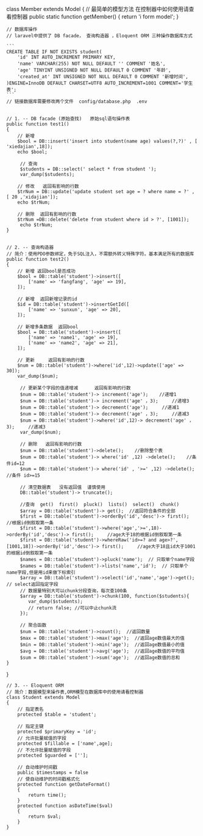 
class Member extends Model
{
    // 最简单的模型方法 在控制器中如何使用请查看控制器
    public static function getMember()
    {
        return 'i form model';
    }
    
    // 数据库操作
    // laravel中提供了 DB facade， 查询构造器 ，Eloquent ORM 三种操作数据库方式
    
    ```
    CREATE TABLE IF NOT EXISTS student(
        'id' INT AUTO_INCREMENT PRIMARY KEY,
        'name' VARCHAR(255) NOT NULL DEFAULT '' COMMENT '姓名',
        'age' TINYINT UNSIGNED NOT NULL DEFAULT 0 COMMENT '年龄',
        'created_at' INT UNSIGNED NOT NULL DEFAULT 0 COMMENT '新增时间',
    )ENGINE=InnoDB DEFAULT CHARSET=UTF8 AUTO_INCREMENT=1001 COMMENT='学生表';
    ```
    // 链接数据库需要修改两个文件  config/database.php  .env
    
    
    // 1. -- DB facade (原始查找)   原始sql语句操作表
    public function test1()
    {
        // 新增
        $bool = DB::insert('insert into student(name age) values(?,?)' , [ 'xiedajian',18]);
        echo $bool;
        
         // 查询
         $students = DB::select(' select * from student ');   
         var_dump($students);
         
        // 修改   返回有影响的行数
        $trNum = DB::update('update student set age = ? where name = ?' , [ 20 ,'xidajian']);
        echo $trNum;
        
        // 删除  返回有影响的行数
        $trNum =DB::delete('delete from student where id > ?', [1001]);
         echo $trNum;
    }

    
    // 2. -- 查询构造器    
    // 简介：使用PDO参数绑定，免于SQL注入，不需额外转义特殊字符。基本满足所有的数据库
    public function test2()
    {
        // 新增 返回bool是否成功
        $bool = DB::table('student')->insert([
            ['name' => 'fangfang', 'age' => 19],
        ]);
        
        // 新增  返回新增记录的id
        $id = DB::table('student')->insertGetId([
            ['name' => 'sunxun', 'age' => 20],
        ]);
        
        // 新增多条数据  返回bool
        $bool = DB::table('student')->insert([
            ['name' => 'name1', 'age' => 19],
            ['name' => 'name2', 'age' => 21],
        ]);
        
        // 更新     返回有影响的行数
        $num = DB::table('student')->where('id',12)->update(['age' => 30]);
        var_dump($num);
         
         // 更新某个字段的值递增减      返回有影响的行数
         $num = DB::table('student')-> increment('age');    //递增1
         $num = DB::table('student')-> increment('age' ，3);     //递增3
         $num = DB::table('student')-> decrement('age');     //递减1
         $num = DB::table('student')-> decrement('age' ，3);     //递减3
         $num = DB::table('student')->where('id',12)-> decrement('age' ，3);     //递减3
         var_dump($num); 
         
         // 删除   返回有影响的行数
         $num = DB::table('student')->delete();    //删除整个表
         $num = DB::table('student')-> where('id' ,12) ->delete();    //条件id=12
         $num = DB::table('student')-> where('id' , '>=' ,12) ->delete();    //条件 id>=15
         
         // 清空数据表   没有返回值  谨慎使用
         DB::table('student')-> truncate();
         
         //查询  get()  first()  pluck()  lists()  select()  chunk()
         $array = DB::table('student')-> get();  //返回符合条件的全部
         $first = DB::table('student')->orderBy('id','desc')-> first();     //根据id倒叙取第一条
         $first = DB::table('student')->where('age','>=',18)->orderBy('id','desc')-> first();     //age大于18的根据id倒叙取第一条
         $first = DB::table('student')->whereRaw('id>=? and age>?',[1001,18])->orderBy('id','desc')-> first();     //age大于18且id大于1001的根据id倒叙取第一条
         $names = DB::table('student')->pluck('name');  // 只取单个name字段
         $names = DB::table('student')->lists('name','id');  // 只取单个name字段,但是用id来做下标索引
         $array = DB::table('student')->select('id','name','age')->get();  // select返回指定字段
         // 数据量特别大可以chunk分段查询，每次查100条
         $array = DB::table('student')->chunk(100, function($students){
            var_dump($students);
            // return false; //可以中止chunk流
         });  
         
         // 聚合函数
         $num = DB::table('student')->count();  //返回数量
         $max = DB::table('student')->max('age');  //返回age数值最大的值
         $min = DB::table('student')->min('age');  //返回age数值最小的值
         $avg = DB::table('student')->avg('age');  //返回age数值的平均值
         $sum = DB::table('student')->sum('age');  //返回age数值的总和
    }
}
    
    // 3. -- Eloquent ORM 
    // 简介：数据模型来操作表,ORM模型在数据库中的使用请看控制器
    class Student extends Model
    {
        // 指定表名
        protected $table = 'student';
        
        // 指定主键
        protected $primaryKey = 'id';
        // 允许批量赋值的字段
        protected $fillable = ['name',age];
        // 不允许批量赋值的字段
        protected $guarded = [''];
        
        // 自动维护时间戳
        public $timestamps = false
        // 使自动维护的时间戳格式化
        protected function getDateFormat()
        {
            return time();
        }
        protected function asDateTime($val)
        {
            return $val;
        }
    }
    
    
    
    
    

